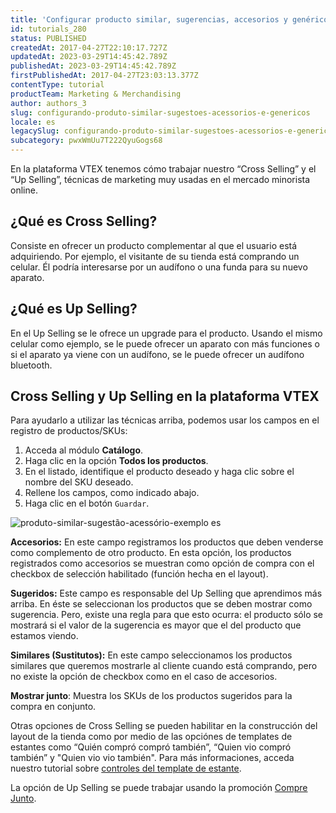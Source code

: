 ```yaml
---
title: 'Configurar producto similar, sugerencias, accesorios y genéricos'
id: tutorials_280
status: PUBLISHED
createdAt: 2017-04-27T22:10:17.727Z
updatedAt: 2023-03-29T14:45:42.789Z
publishedAt: 2023-03-29T14:45:42.789Z
firstPublishedAt: 2017-04-27T23:03:13.377Z
contentType: tutorial
productTeam: Marketing & Merchandising
author: authors_3
slug: configurando-produto-similar-sugestoes-acessorios-e-genericos
locale: es
legacySlug: configurando-produto-similar-sugestoes-acessorios-e-genericos
subcategory: pwxWmUu7T222QyuGogs68
---
```


En la plataforma VTEX tenemos cómo trabajar nuestro “Cross Selling” y el “Up Selling”, técnicas de marketing muy usadas en el mercado minorista online.

## ¿Qué es Cross Selling?

Consiste en ofrecer un producto complementar al que el usuario está adquiriendo. Por ejemplo, el visitante de su tienda está comprando un celular. Él podría interesarse por un audífono o una funda para su nuevo aparato.

## ¿Qué es Up Selling?

En el Up Selling se le ofrece un upgrade para el producto. Usando el mismo celular como ejemplo, se le puede ofrecer un aparato con más funciones o si el aparato ya viene con un audífono, se le puede ofrecer un audífono bluetooth.

## Cross Selling y Up Selling en la plataforma VTEX

Para ayudarlo a utilizar las técnicas arriba, podemos usar los campos en el registro de productos/SKUs:

1. Acceda al módulo **Catálogo**.
2. Haga clic en la opción **Todos los productos**.
3. En el listado, identifique el producto deseado y haga clic sobre el nombre del SKU deseado.
4. Rellene los campos, como indicado abajo.
5. Haga clic en el botón `Guardar`.

![produto-similar-sugestão-acessório-exemplo es](//images.ctfassets.net/alneenqid6w5/5ZqMyFekmcoAggmAww44w6/a6bbabc539865f8b82fdc583469864d5/produto-simular-sugest__o-acess__rio-exemplo_es.png)

**Accesorios:** En este campo registramos los productos que deben venderse como complemento de otro producto. En esta opción, los productos registrados como accesorios se muestran como opción de compra con el checkbox de selección habilitado (función hecha en el layout).

**Sugeridos:** Este campo es responsable del Up Selling que aprendimos más arriba. En éste se seleccionan los productos que se deben mostrar como sugerencia. Pero, existe una regla para que esto ocurra: el producto sólo se mostrará si el valor de la sugerencia es mayor que el del producto que estamos viendo.

**Similares (Sustitutos):** En este campo seleccionamos los productos similares que queremos mostrarle al cliente cuando está comprando, pero no existe la opción de checkbox como en el caso de accesorios.

**Mostrar junto**: Muestra los SKUs de los productos sugeridos para la compra en conjunto.

Otras opciones de Cross Selling se pueden habilitar en la construcción del layout de la tienda como por medio de las opciónes de templates de estantes como “Quién compró compró también”, “Quien vio compró también” y "Quien vio vio también". Para más informaciones, acceda nuestro tutorial sobre [controles del template de estante](https://help.vtex.com/es/tutorial/lista-de-controles-para-plantillas--tutorials_563). 

La opción de Up Selling se puede trabajar usando la promoción [Compre Junto](http://help.vtex.com/es/tutorial/comprar-juntos-registro-de-promocion).
